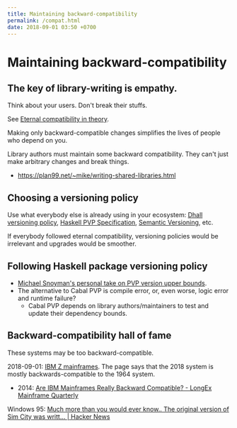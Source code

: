 ```yaml
---
title: Maintaining backward-compatibility
permalink: /compat.html
date: 2018-09-01 03:50 +0700
---
```


# Maintaining backward-compatibility

## The key of library-writing is empathy.

Think about your users.
Don't break their stuffs.

See [Eternal compatibility in theory](https://wiki.haskell.org/The_Monad.Reader/Issue2/EternalCompatibilityInTheory).

Making only backward-compatible changes simplifies the lives of people who depend on you.

Library authors must maintain some backward compatibility.
They can't just make arbitrary changes and break things.

- https://plan99.net/~mike/writing-shared-libraries.html

## Choosing a versioning policy

Use what everybody else is already using in your ecosystem:
[Dhall versioning policy](https://github.com/dhall-lang/dhall-lang/blob/master/VERSIONING.md),
[Haskell PVP Specification](https://pvp.haskell.org/),
[Semantic Versioning](https://semver.org/),
etc.

If everybody followed eternal compatibility, versioning policies would be irrelevant and upgrades would be smoother.

## Following Haskell package versioning policy

- [Michael Snoyman's personal take on PVP version upper bounds](https://gist.github.com/snoyberg/f6f10cdbea4b9e22d1b83e490ec59a10).
- The alternative to Cabal PVP is compile error, or, even worse, logic error and runtime failure?
    - Cabal PVP depends on library authors/maintainers to test and update their dependency bounds.

## Backward-compatibility hall of fame

These systems may be too backward-compatible.

2018-09-01: [IBM Z mainframes](https://www.ibm.com/support/knowledgecenter/en/linuxonibm/liaag/wkvm/wkvm_c_overview.htm).
The page says that the 2018 system is mostly backwards-compatible to the 1964 system.

- 2014: [Are IBM Mainframes Really Backward Compatible? - LongEx Mainframe Quarterly](http://www.longpelaexpertise.com.au/ezine/IBMBackwardCompatibility.php)

Windows 95: [Much more than you would ever know.. The original version of Sim City was writt... \| Hacker News](https://news.ycombinator.com/item?id=2281932)
